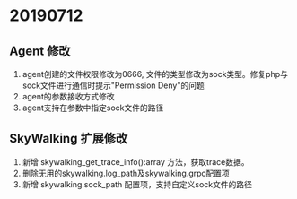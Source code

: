 # 20190712 
## Agent 修改
1. agent创建的文件权限修改为0666, 文件的类型修改为sock类型。修复php与sock文件进行通信时提示"Permission Deny"的问题  
2. agent的参数接收方式修改
3. agent支持在参数中指定sock文件的路径


## SkyWalking 扩展修改
1. 新增 skywalking_get_trace_info():array 方法，获取trace数据。
2. 删除无用的skywalking.log_path及skywalking.grpc配置项
3. 新增 skywalking.sock_path 配置项，支持自定义sock文件的路径
